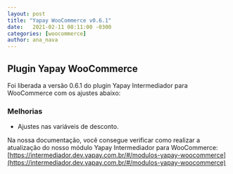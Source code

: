 ```yaml
---
layout: post
title: "Yapay WooCommerce v0.6.1"
date:   2021-02-11 08:11:00 -0300
categories: [woocommerce]
author: ana_nava
---
```


## Plugin Yapay WooCommerce 

Foi liberada a versão 0.6.1 do plugin Yapay Intermediador para WooCommerce com os ajustes abaixo:

<!-- more -->

### **Melhorias**

* Ajustes nas variáveis de desconto.





Na nossa documentação, você consegue verificar como realizar a atualização do nosso módulo Yapay Intermediador para WooCommerce: [https://intermediador.dev.yapay.com.br/#/modulos-yapay-woocommerce](https://intermediador.dev.yapay.com.br/#/modulos-yapay-woocommerce)


